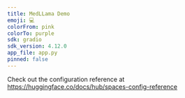 ```yaml
---
title: MedLLama Demo
emoji: 💻
colorFrom: pink
colorTo: purple
sdk: gradio
sdk_version: 4.12.0
app_file: app.py
pinned: false
---
```


Check out the configuration reference at https://huggingface.co/docs/hub/spaces-config-reference
